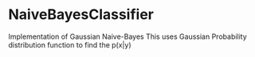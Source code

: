 # NaiveBayesClassifier
Implementation of Gaussian Naive-Bayes 
This uses Gaussian Probability distribution function to find the p(x|y) 
